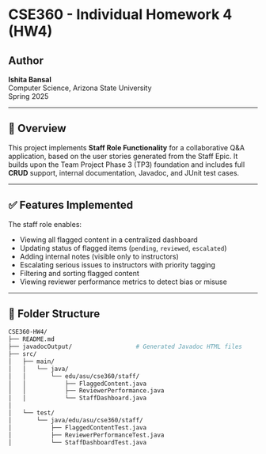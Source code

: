 # CSE360 - Individual Homework 4 (HW4)

## Author
**Ishita Bansal**  
Computer Science, Arizona State University  
Spring 2025

---

## 🧠 Overview

This project implements **Staff Role Functionality** for a collaborative Q&A application, based on the user stories generated from the Staff Epic. It builds upon the Team Project Phase 3 (TP3) foundation and includes full **CRUD** support, internal documentation, Javadoc, and JUnit test cases.

---

## ✅ Features Implemented

The staff role enables:

- Viewing all flagged content in a centralized dashboard
- Updating status of flagged items (`pending`, `reviewed`, `escalated`)
- Adding internal notes (visible only to instructors)
- Escalating serious issues to instructors with priority tagging
- Filtering and sorting flagged content
- Viewing reviewer performance metrics to detect bias or misuse

---

## 📁 Folder Structure

```bash
CSE360-HW4/
├── README.md
├── javadocOutput/                  # Generated Javadoc HTML files
├── src/
│   ├── main/
│   │   └── java/
│   │       └── edu/asu/cse360/staff/
│   │           ├── FlaggedContent.java
│   │           ├── ReviewerPerformance.java
│   │           └── StaffDashboard.java
│
│   └── test/
│       └── java/edu/asu/cse360/staff/
│           ├── FlaggedContentTest.java
│           ├── ReviewerPerformanceTest.java
│           └── StaffDashboardTest.java
